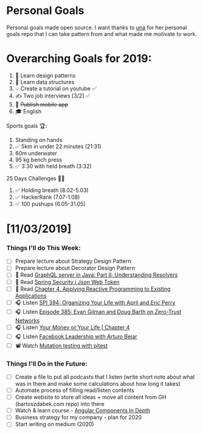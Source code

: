 Personal Goals
==============

Personal goals made open source. I want thanks to [una](https://github.com/una/personal-goals) for her personal goals repo that I can take pattern from and what made me motivate to work. 


# Overarching Goals for 2019:
1. 💚 Learn design patterns
2. 💙 Learn data structures
3. 💡 Create a tutorial on youtube ✅
4. ✍️ Two job interviews [3/2] ✅
5. 📱 ~~Publish mobile app~~
6. 🎓 English

Sports goals 🏆:
1. Standing on hands
2. ✅ 5km in under 22 minutes (21:31)
3. 60m underwater
4. 95 kg bench press
5. ✅ 3:30 with held breath (3:32)

25 Days Challenges 💪💪
1. ✅ Holding breath (8.02-5.03)
2. ✅ HackerRank (7.07-1.08)
3. ✅ 100 pushups (6.05-31.05)

# [11/03/2019]

### Things I'll do This Week:

- [ ] Prepare lecture about Strategy Design Pattern
- [ ] Prepare lecture about Decorator Design Pattern
- [ ] 📗 Read [GraphQL server in Java: Part II: Understanding Resolvers](https://www.nurkiewicz.com/2019/10/graphql-server-in-java-part-ii.html)
- [ ] 📗 Read [Spring Security i Json Web Token](http://nullpointerexception.pl/spring-security-i-json-web-token/)
- [ ] 📗 Read [Chapter 4. Applying Reactive Programming to Existing Applications](https://www.oreilly.com/library/view/reactive-programming-with/9781491931646/ch04.html#threads-in-rxjava)
- [ ] 🎧 Listen [SPI 394: Organizing Your Life with April and Eric Perry](https://www.smartpassiveincome.com/podcasts/organizing-your-life-with-april-and-eric-perry/)
- [ ] 🎧 Listen [Episode 385: Evan Gilman and Doug Barth on Zero-Trust Networks](https://www.se-radio.net/2019/10/episode-385-evan-gilman-and-doug-barth-on-zero-trust-networks/)
- [ ] 🎧 Listen [Your Money or Your Life | Chapter 4](https://youtu.be/n3wqIWE_q0s)
- [ ] 🎧 Listen [Facebook Leadership with Arturo Bejar](https://softwareengineeringdaily.com/2019/11/01/facebook-leadership-with-arturo-bejar/)
- [ ] 📽️ Watch [Mutation testing with pitest](https://youtu.be/nf2xpqcZouY)

### Things I'll Do in the Future:

- [ ] Create a file to put all podcasts that I listen (write short note about what was in there and make some calculations about how long it takes)
- [ ] Automate process of filling read/listen contents
- [ ] Create website to store all ideas + move all content from GH (bartoszdabek.com repo) into there
- [ ] Watch & learn course - [Angular Components In Depth](https://youtu.be/_b0fuqZwJc8?list=PLqq-6Pq4lTTbh7bUrKwyCWr6ABBFEd4bD) 
- [ ] Business strategy for my company - plan for 2020
- [ ] Start writing on medium (2020)
